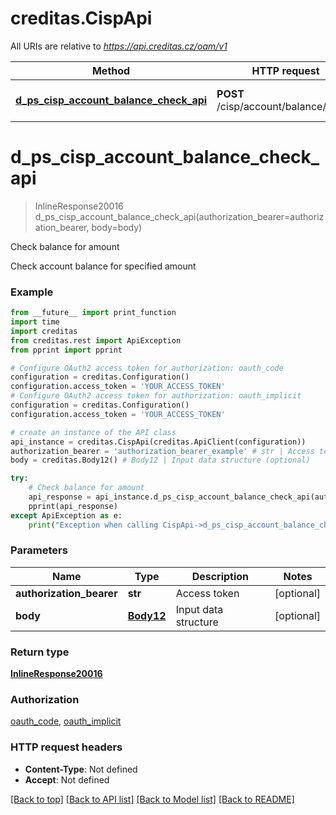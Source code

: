 # creditas.CispApi

All URIs are relative to *https://api.creditas.cz/oam/v1*

Method | HTTP request | Description
------------- | ------------- | -------------
[**d_ps_cisp_account_balance_check_api**](CispApi.md#d_ps_cisp_account_balance_check_api) | **POST** /cisp/account/balance/check | Check balance for amount


# **d_ps_cisp_account_balance_check_api**
> InlineResponse20016 d_ps_cisp_account_balance_check_api(authorization_bearer=authorization_bearer, body=body)

Check balance for amount

Check account balance for specified amount

### Example
```python
from __future__ import print_function
import time
import creditas
from creditas.rest import ApiException
from pprint import pprint

# Configure OAuth2 access token for authorization: oauth_code
configuration = creditas.Configuration()
configuration.access_token = 'YOUR_ACCESS_TOKEN'
# Configure OAuth2 access token for authorization: oauth_implicit
configuration = creditas.Configuration()
configuration.access_token = 'YOUR_ACCESS_TOKEN'

# create an instance of the API class
api_instance = creditas.CispApi(creditas.ApiClient(configuration))
authorization_bearer = 'authorization_bearer_example' # str | Access token (optional)
body = creditas.Body12() # Body12 | Input data structure (optional)

try:
    # Check balance for amount
    api_response = api_instance.d_ps_cisp_account_balance_check_api(authorization_bearer=authorization_bearer, body=body)
    pprint(api_response)
except ApiException as e:
    print("Exception when calling CispApi->d_ps_cisp_account_balance_check_api: %s\n" % e)
```

### Parameters

Name | Type | Description  | Notes
------------- | ------------- | ------------- | -------------
 **authorization_bearer** | **str**| Access token | [optional] 
 **body** | [**Body12**](Body12.md)| Input data structure | [optional] 

### Return type

[**InlineResponse20016**](InlineResponse20016.md)

### Authorization

[oauth_code](../README.md#oauth_code), [oauth_implicit](../README.md#oauth_implicit)

### HTTP request headers

 - **Content-Type**: Not defined
 - **Accept**: Not defined

[[Back to top]](#) [[Back to API list]](../README.md#documentation-for-api-endpoints) [[Back to Model list]](../README.md#documentation-for-models) [[Back to README]](../README.md)

